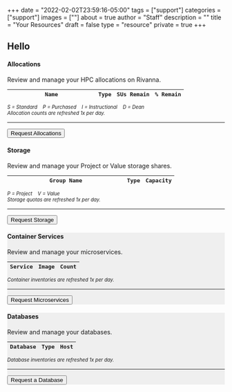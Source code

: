 +++
date = "2022-02-02T23:59:16-05:00"
tags = ["support"]
categories = ["support"]
images = [""]
about = true
author = "Staff"
description = ""
title = "Your Resources"
draft = false
type = "resource"
private = true
+++

<link rel="stylesheet"href="https://use.fontawesome.com/releases/v5.9.0/css/all.css"crossorigin="anonymous">
<script>
function setCookie(key, value, expiry) {
    var expires = new Date();
    expires.setTime(expires.getTime() + (expiry * 60 * 60 * 90));
    // Switch lines below before builds
    document.cookie = key + '=' + value + ';expires=' + expires.toUTCString() + ';path=/' + ';domain=rc.virginia.edu';
    // document.cookie = key + '=' + value + ';expires=' + expires.toUTCString() + ';path=/';
};

function getCookie(key) {
    var keyValue = document.cookie.match('(^|;) ?' + key + '=([^;]*)(;|$)');
    return keyValue ? keyValue[2] : null;
  };

var form_url = window.location;
let referrer = setCookie('__rc_form_referrer', form_url, '24');

// Uncomment before builds
var pkey_check = getCookie("__rc_pkey");
if (!pkey_check) {
    window.location.replace("https://auth.rc.virginia.edu/session.php");
};

var purl = "https://tja4lfp3da.execute-api.us-east-1.amazonaws.com/nocache/persona/";
var pkey = getCookie("__rc_pkey");
var url = purl + pkey;

async function get(url) {
    let obj = await (await fetch(url)).json();
    return obj;
}
var profile;
(async () => {
  profile = await get(url)
  document.getElementById("name").innerHTML = "Hello " + profile["fname"];
  document.getElementById("identity").innerHTML = profile["name"] + " | " + profile["uid"] + " | " + profile["eppn"];
})();


// allocations
var all_base_url = "https://user-resources.uvarc.io/allocations/";
// var pkey = getCookie("__rc_pkey");
var pkey = "_d61e71c36c9c8adaece2cfe7dbfebde762aea424315ce02e2ba20fdecbc8fafd";
var allocation_url = all_base_url + pkey;

fetch(allocation_url)
    .then(response => response.json())
    .then(data => {
        const counter = data
        const records = counter.length
        if (records == 0) {
          empty_html = "<tr><td colspan=4>No allocations recorded</td></tr>";
          document.querySelector("#allocation-data").insertAdjacentHTML("afterbegin", empty_html)
        } 
        const alloc_html = data
            .map(allocation => {
              const remain = allocation.remaining / allocation.quantity * 100;
              const remain_round = parseFloat(remain).toFixed(2);
              const remain_commas = allocation.remaining.toLocaleString('en-US')
              return `
                  <tr>
                      <td><a style="background-color:#efefef;text-decoration:none;padding:2px;" href="https://mygroups.virginia.edu/display-groupinfo.jsp?GroupSelected=${allocation.name}&uva-userid=${allocation.owner}" target="_new">${allocation.name}</a></td>
                      <td><span class="dot-allocation">${allocation.type}</span></td>
                      <td style="text-align:right;">${remain_commas}</td>
                      <td style="text-align:right;">${remain_round}%</td>
                  </tr>
                `;
              })
            .join("");       
        document.querySelector("#allocation-data").insertAdjacentHTML("afterbegin", alloc_html)
    }).catch(error => {
      console.log(error)
    });


// storage
var sto_base_url = "https://user-resources.uvarc.io/storage/";
// var pkey = getCookie("__rc_pkey");
var pkey = "_d61e71c36c9c8adaece2cfe7dbfebde762aea424315ce02e2ba20fdecbc8fafd";
var storage_url = sto_base_url + pkey;
fetch(storage_url)
    .then(response => response.json())
    .then(data2 => {
        const stocount = data2
        const records = stocount.length
        if (records == 0) {
          empty_html = "<tr><td colspan=4>No storage volumes recorded</td></tr>";
          document.querySelector("#storage-data").insertAdjacentHTML("afterbegin", empty_html)
        } 
        const storage_html = data2
            .map(storage => {
              const records2 = data2.length
              return `
                  <tr>
                  <td><a style="background-color:#efefef;text-decoration:none;padding:2px;" href="https://mygroups.virginia.edu/display-groupinfo.jsp?GroupSelected=${storage.name}&uva-userid=${storage.owner}" target="_new">${storage.name}</a></td>
                  <td><span class="dot-storage">${storage.type}</span></td>
                  <td style="text-align:right;">${storage.purchased} TB</td>
                  </tr>
              `;
            })
            .join("");
        document.querySelector("#storage-data").insertAdjacentHTML("afterbegin", storage_html)
    }).catch(error => {
      console.log(error)
    });


// containers
var con_base_url = "https://user-resources.uvarc.io/containers/";
// var pkey = getCookie("__rc_pkey");
var pkey = "_d61e71c36c9c8adaece2cfe7dbfebde762aea424315ce02e2ba20fdecbc8fafd";
var container_url = con_base_url + pkey;
fetch(container_url)
    .then(response => response.json())
    .then(data3 => {
        const concount = data3
        const records = concount.length
        if (records == 0) {
          empty_html = "<tr><td colspan=4>No containers recorded</td></tr>";
          document.querySelector("#container-data").insertAdjacentHTML("afterbegin", empty_html)
        } 
        const container_html = data3
            .map(container => {
              const records3 = data3.length
              return `
                  <tr>
                  <td>${container.service}</td>
                  <td>${container.image}</td>
                  <td style="text-align:right;">${container.quantity}</td>
                  </tr>
              `;
            })
            .join("");
        document.querySelector("#container-data").insertAdjacentHTML("afterbegin", container_html)
    }).catch(error => {
      console.log(error)
    });


// databases
var db_base_url = "https://user-resources.uvarc.io/databases/";
// var pkey = getCookie("__rc_pkey");
var pkey = "_d61e71c36c9c8adaece2cfe7dbfebde762aea424315ce02e2ba20fdecbc8fafd";
var db_url = db_base_url + pkey;
fetch(db_url)
    .then(response => response.json())
    .then(data4 => {
        const dbcount = data4
        const records = dbcount.length
        if (records == 0) {
          empty_html = "<tr><td colspan=4>No databases recorded</td></tr>";
          document.querySelector("#database-data").insertAdjacentHTML("afterbegin", empty_html)
        } 
        const db_html = data4
            .map(database => {
              const records4 = data4.length
              return `
                  <tr>
                  <td>${database.name}</td>
                  <td>${database.type}</td>
                  <td>${database.host}</td>
                  </tr>
              `;
            })
            .join("");
        document.querySelector("#database-data").insertAdjacentHTML("afterbegin", db_html)
    }).catch(error => {
      console.log(error)
    });
</script>

<div class="row">
  <div class="col-12 col-md-6">
    <h2 id="name">Hello </h2>
  </div>
  <div class="col-12 col-md-6">
    <div id="identity" style="float:right;text-align:right;font-family:'Roboto Mono', monospace;font-size:90%;"></div>
  </div>
</div>

<div class="row">
<div class="col-md-6">
  <div class="alert alert-primary" role="alert" style="">
    <h4 class="alert-heading">Allocations</h4>
    <p>Review and manage your HPC allocations on Rivanna.</p>
    <table class="table table-striped" style="font-family:'Roboto Mono', monospace;font-size:90%;">
      <thead class="">
        <tr>
          <th style="width:50%;">Name</th>
          <th>Type</th>
          <th style="text-align:right;">SUs Remain</th>
          <th style="text-align:right;">% Remain</th>
        </tr>
      </thead>
      <tbody id="allocation-data">
      </tbody>
    </table>
    <p style="font-size:80%;font-style:italic;"><span class="dot-allocation">S</span> = Standard  &nbsp;&nbsp; <span class="dot-allocation">P</span> = Purchased &nbsp;&nbsp; <span class="dot-allocation">I</span> = Instructional &nbsp;&nbsp; <span class="dot-allocation">D</span> = Dean<br />Allocation counts are refreshed 1x per day.</p>
    <hr>
    <a href="/userinfo/rivanna/allocations/"><button class="btn btn-primary btn-sm">Request Allocations</button></a>
  </div>
</div>

<div class="col-md-6">
  <div class="alert alert-success" role="alert" style="">
    <div style="float:right;"><i class="fas fa-hdd fa-2x"></i></div>
    <h4 class="alert-heading">Storage</h4>
    <p>Review and manage your Project or Value storage shares.</p>
    <table class="table table-striped" style="font-family:'Roboto Mono', monospace;font-size:90%;">
      <thead class="">
        <tr>
          <th style="width:70%;">Group Name</th>
          <th>Type</th>
          <th style="text-align:right;">Capacity</th>
        </tr>
      </thead>
      <tbody id="storage-data">
      </tbody>
    </table>
    <p style="font-size:80%;font-style:italic;"><span class="dot-storage">P</span> = Project &nbsp;&nbsp; <span class="dot-storage">V</span> = Value<br />Storage quotas are refreshed 1x per day.</p>
    <hr>
    <a href="/form/storage/"><button class="btn btn-primary btn-sm">Request Storage</button></a> &nbsp;
  </div>
</div>


<div class="col-md-6">
  <div class="alert" role="alert" style="background-color:#efefef;">
    <h4 class="alert-heading">Container Services</h4>
    <p>Review and manage your microservices.</p>
    <table class="table table-striped" style="font-family:'Roboto Mono', monospace;font-size:90%;">
      <thead class="">
        <tr>
          <th style="">Service</th>
          <th>Image</th>
          <th style="text-align:right;">Count</th>
        </tr>
      </thead>
      <tbody id="container-data">
      </tbody>
    </table>
    <p style="font-size:80%;font-style:italic;">Container inventories are refreshed 1x per day.</p>
    <hr>
    <a href="/form/containers/"><button class="btn btn-primary btn-sm">Request Microservices</button></a> &nbsp;
  </div>
</div>

<div class="col-md-6">
  <div class="alert" role="alert" style="background-color:#efefef;">
    <h4 class="alert-heading">Databases</h4>
    <p>Review and manage your databases.</p>
    <table class="table table-striped" style="font-family:'Roboto Mono', monospace;font-size:90%;">
      <thead class="">
        <tr>
          <th style="">Database</th>
          <th>Type</th>
          <th style="">Host</th>
        </tr>
      </thead>
      <tbody id="database-data">
      </tbody>
    </table>
    <p style="font-size:80%;font-style:italic;">Database inventories are refreshed 1x per day.</p>
    <hr>
    <a href="/form/database/"><button class="btn btn-primary btn-sm">Request a Database</button></a> &nbsp;
  </div>
</div>
</div>
